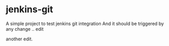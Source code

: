 # jenkins-git

A simple project to test jenkins git integration
And it should be triggered by any change
.. edit

another edit. 
